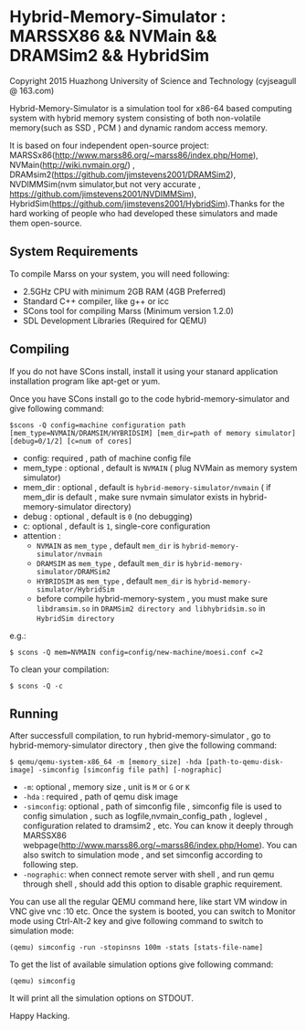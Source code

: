 Hybrid-Memory-Simulator : MARSSX86 && NVMain && DRAMSim2 && HybridSim 
=====================================================================

Copyright 2015 Huazhong University of Science and Technology (cyjseagull @ 163.com)

Hybrid-Memory-Simulator is a simulation tool for x86-64 based computing system with hybrid memory system consisting of both non-volatile memory(such as SSD , PCM ) and dynamic random access memory. 

It is based on four independent open-source project: MARSSx86(http://www.marss86.org/~marss86/index.php/Home), NVMain(http://wiki.nvmain.org/) , DRAMsim2(https://github.com/jimstevens2001/DRAMSim2), NVDIMMSim(nvm simulator,but not very accurate , https://github.com/jimstevens2001/NVDIMMSim), HybridSim(https://github.com/jimstevens2001/HybridSim).Thanks for the hard working of people who had developed these simulators and made them open-source.  

System Requirements
-------------------
To compile Marss on your system, you will need following:
* 2.5GHz CPU with minimum 2GB RAM (4GB Preferred)
* Standard C++ compiler, like g++ or icc
* SCons tool for compiling Marss (Minimum version 1.2.0)
* SDL Development Libraries (Required for QEMU)


Compiling
---------
If you do not have SCons install, install it using your stanard application
installation program like apt-get or yum.

Once you have SCons install go to the code hybrid-memory-simulator and give following command:

    $scons -Q config=machine configuration path  [mem_type=NVMAIN/DRAMSIM/HYBRIDSIM] [mem_dir=path of memory simulator] [debug=0/1/2] [c=num of cores]

* config: required , path of machine config file
* mem_type : optional , default is `NVMAIN` ( plug NVMain as memory system simulator)
* mem_dir : optional , default is `hybrid-memory-simulator/nvmain` ( if mem_dir is default , make sure nvmain simulator exists in hybrid-memory-simulator directory)
* debug : optional , default is `0` (no debugging)
* c: optional , default is `1`, single-core configuration
* attention : 
	* `NVMAIN` as `mem_type` , default `mem_dir` is `hybrid-memory-simulator/nvmain`
	* `DRAMSIM` as `mem_type` , default `mem_dir` is `hybrid-memory-simulator/DRAMSim2`
	* `HYBRIDSIM` as `mem_type` , default `mem_dir` is `hybrid-memory-simulator/HybridSim`
	* before compile hybrid-memory-system , you must make sure `libdramsim.so` in `DRAMSim2 directory and libhybridsim.so` in `HybridSim directory` 

e.g.:

    $ scons -Q mem=NVMAIN config=config/new-machine/moesi.conf c=2
To clean your compilation:

    $ scons -Q -c
Running
-------
After successfull compilation, to run hybrid-memory-simulator , go to hybrid-memory-simulator directory , then give the following command:

    $ qemu/qemu-system-x86_64 -m [memory_size] -hda [path-to-qemu-disk-image] -simconfig [simconfig file path] [-nographic]
* `-m`: optional , memory size , unit is `M` or `G` or `K` 
* `-hda` : required , path of qemu disk image 
* `-simconfig`: optional , path of simconfig file , simconfig file is used to config simulation , such as logfile,nvmain_config_path , loglevel , configuration related to dramsim2 , etc. You can know it deeply through MARSSX86 webpage(http://www.marss86.org/~marss86/index.php/Home). You can also switch to simulation mode , and set simconfig according to following step.
* `-nographic`: when connect remote server with shell , and run qemu through shell , should add this option to disable graphic requirement.

You can use all the regular QEMU command here, like start VM window in VNC give
vnc :10 etc.  Once the system is booted, you can switch to Monitor mode using
Ctrl-Alt-2 key and give following command to switch to simulation mode:

    (qemu) simconfig -run -stopinsns 100m -stats [stats-file-name]

To get the list of available simulation options give following command:

    (qemu) simconfig

It will print all the simulation options on STDOUT.

Happy Hacking.
